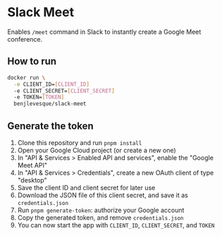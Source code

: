 # Slack Meet

Enables `/meet` command in Slack to instantly create a Google Meet conference.

## How to run

```sh
docker run \
  -e CLIENT_ID=[CLIENT_ID]
  -e CLIENT_SECRET=[CLIENT_SECRET]
  -e TOKEN=[TOKEN]
  benjlevesque/slack-meet
```

## Generate the token

1. Clone this repository and run `pnpm install`
2. Open your Google Cloud project (or create a new one)
3. In "API & Services > Enabled API and services", enable the "Google Meet API"
4. In "API & Services > Credentials", create a new OAuth client of type "desktop"
5. Save the client ID and client secret for later use
6. Download the JSON file of this client secret, and save it as `credentials.json`
7. Run `pnpm generate-token`:  authorize your Google account
8. Copy the generated token, and remove `credentials.json`
9. You can now start the app with `CLIENT_ID`, `CLIENT_SECRET`, and `TOKEN`
